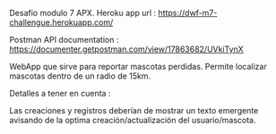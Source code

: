 Desafio modulo 7 APX.
Heroku app url : https://dwf-m7-challengue.herokuapp.com/

Postman API documentation : https://documenter.getpostman.com/view/17863682/UVkiTynX

WebApp que sirve para reportar mascotas perdidas.
Permite localizar mascotas dentro de un radio de 15km.

Detalles a tener en cuenta :

Las creaciones y registros  deberían de mostrar un texto emergente avisando de la 
optima creación/actualización del usuario/mascota.
